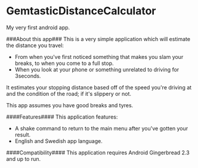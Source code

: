 # GemtasticDistanceCalculator
My very first android app.

###About this app###
This is a very simple application which will estimate the distance you travel:
- From when you've first noticed something that makes you slam your breaks, to when you come to a full stop.
- When you look at your phone or something unrelated to driving for 3seconds.

It estimates your stopping distance based off of the speed you're driving at and the condition of the road; 
if it's slippery or not.

This app assumes you have good breaks and tyres.


####Features####
This application features:
- A shake command to return to the main menu after you've gotten your result.
- English and Swedish app language.


####Compatibility####
This application requires Android Gingerbread 2.3 and up to run.
